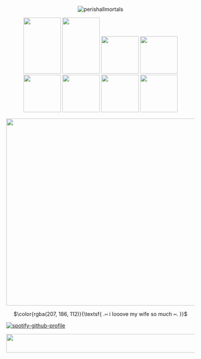 <p align="center"> 
  <img src="https://komarev.com/ghpvc/?username=perishallmortals&label=snowflakes%20&color=c6d68b&style=plastic" alt="perishallmortals" /> </p>
</p>

<p align=center> 
  <img width="100" height="150" src="https://64.media.tumblr.com/97febd76c59ff960dae84bdf7e15dda8/74dbdd280f781837-c9/s100x200/fd9bfa3da6d3d0016a022f03d4b963a145e1681e.pnj"> <img width="100" height="150" src="https://64.media.tumblr.com/726860e45ca25d7fd1612e941cc0c7bd/0c216bb0c98bcf13-13/s250x400/9405f685859575d71d6f8b8b0ebb4b295e5dfb9f.pnj"> <img width="100" height"150" src="https://adriansblinkiecollection.neocities.org/stamps/k34.gif"> <img width="100" height"150" src="https://64.media.tumblr.com/45c7eed3e27e53131eda1c2f8bfd6e89/3052e5e9935eef72-b7/s250x400/aea4eb20ce1edc9f675199e5ebca078013d7e4a5.gifv"> <img width="100" height"150" src="https://64.media.tumblr.com/a6064c6c6125e29db7be61a040ade522/d28f818ed579e973-bc/s100x200/89690101001c00f84a780fb4af08826850561f3b.gifv"> <img width="100" height"150" src="https://64.media.tumblr.com/147a53a82a27025fe36669a14d110331/3c9a476b99d675e6-d1/s100x200/3ff1b08e25321d4a0f0f0d335adadb03eac76451.pnj"> <img width="100" height"150" src="https://64.media.tumblr.com/ad9056ca1fec84c21ddf9b1ecaa71b3f/b59f3d2367fea43a-2d/s100x200/2cbb6e2a26a87ecb72bf0f17c8d141565e8dbb6c.gifv"> <img width="100" height"150" src="https://64.media.tumblr.com/6d741686758e1902885a388c5eb18ddc/dc5bfc7164fe1783-ba/s100x200/19eff24d99c112e1603e5aced88155dc86b2152f.gifv">
</p>


 
<p align=center>
  <img width="1000" height="500" src="https://i.pinimg.com/1200x/ca/d1/35/cad1356ffb6226c440c010c74bbac45b.jpg">
</p>


<p align=center>
$\color{rgba(207, 186, 112)}{\textsf{ .⑅ i looove my wife so much ⑅. }}$<br/>

[![spotify-github-profile](https://spotify-github-profile.kittinanx.com/api/view?uid=31dtaavnvf2tnlninmxbzx7qnzzm&cover_image=true&theme=default&show_offline=true&background_color=2e2e19&interchange=false&bar_color=e8c9d1)](https://github.com/kittinan/spotify-github-profile)


<p align=center>
 <img width="1000" height="50" src="https://64.media.tumblr.com/0acf20b553fb0ee25d060a69d5975365/dc6f0badd4745795-87/s640x960/a38f6c154feb7f66c62b7b77cdf936dc63324913.webp">
